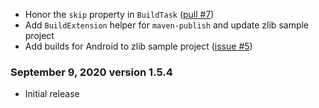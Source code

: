 
 * Honor the `skip` property in `BuildTask` ([pull #7](https://github.com/bytedeco/gradle-javacpp/issues/7))
 * Add `BuildExtension` helper for `maven-publish` and update zlib sample project
 * Add builds for Android to zlib sample project ([issue #5](https://github.com/bytedeco/gradle-javacpp/issues/5))

### September 9, 2020 version 1.5.4
 * Initial release
